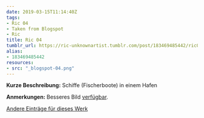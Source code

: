 ```yaml
---
date: 2019-03-15T11:14:40Z
tags:
- Ric 04
- Taken from Blogspot
- Ric
title: Ric 04
tumblr_url: https://ric-unknownartist.tumblr.com/post/183469485442/ric04
alias:
- 183469485442
resources:
- src: "_blogspot-04.png"
---
```


**Kurze Beschreibung:** Schiffe (Fischerboote) in einem Hafen

**Anmerkungen:** Besseres Bild [verfügbar](/post/sailings-boats-ric04).

[Andere Einträge für dieses Werk](/tags/Ric-04)
